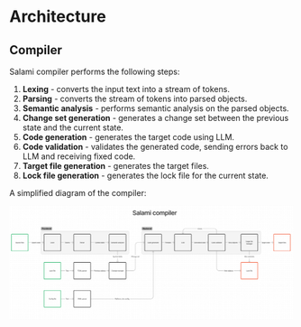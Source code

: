# Architecture

## Compiler

Salami compiler performs the following steps:

1. **Lexing** - converts the input text into a stream of tokens.
2. **Parsing** - converts the stream of tokens into parsed objects.
3. **Semantic analysis** - performs semantic analysis on the parsed objects.
4. **Change set generation** - generates a change set between the previous state and the current state.
5. **Code generation** - generates the target code using LLM.
6. **Code validation** - validates the generated code, sending errors back to LLM and receiving fixed code.
7. **Target file generation** - generates the target files.
8. **Lock file generation** - generates the lock file for the current state.

A simplified diagram of the compiler:

<img src="images/compiler-diagram.png"></img>